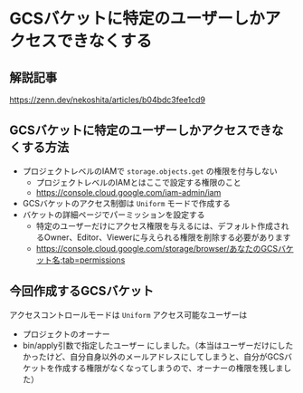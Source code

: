 # GCSバケットに特定のユーザーしかアクセスできなくする

## 解説記事
https://zenn.dev/nekoshita/articles/b04bdc3fee1cd9

## GCSバケットに特定のユーザーしかアクセスできなくする方法
- プロジェクトレベルのIAMで `storage.objects.get` の権限を付与しない
	- プロジェクトレベルのIAMとはここで設定する権限のこと
	- https://console.cloud.google.com/iam-admin/iam
- GCSバケットのアクセス制御は `Uniform` モードで作成する
- バケットの詳細ページでパーミッションを設定する
	- 特定のユーザーだけにアクセス権限を与えるには、デフォルト作成されるOwner、Editor、Viewerに与えられる権限を削除する必要があります
	- https://console.cloud.google.com/storage/browser/あなたのGCSバケット名;tab=permissions

## 今回作成するGCSバケット
アクセスコントロールモードは `Uniform`
アクセス可能なユーザーは
- プロジェクトのオーナー
- bin/apply引数で指定したユーザー
にしました。（本当はユーザーだけにしたかったけど、自分自身以外のメールアドレスにしてしまうと、自分がGCSバケットを作成する権限がなくなってしまうので、オーナーの権限を残しました）
